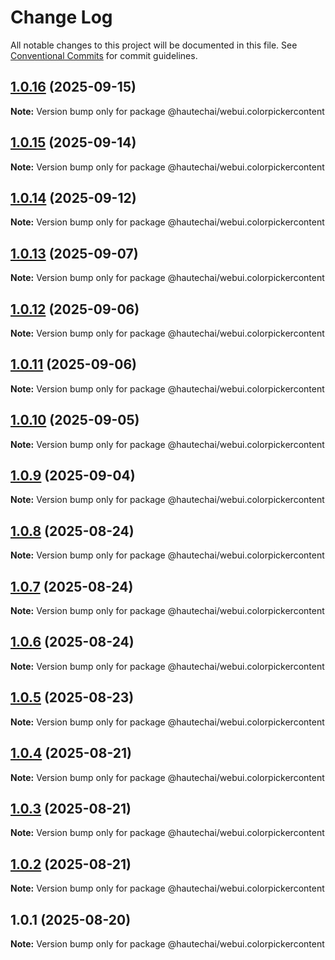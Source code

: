 # Change Log

All notable changes to this project will be documented in this file.
See [Conventional Commits](https://conventionalcommits.org) for commit guidelines.

## [1.0.16](https://github.com/HautechAI/webui/compare/@hautechai/webui.colorpickercontent@1.0.15...@hautechai/webui.colorpickercontent@1.0.16) (2025-09-15)

**Note:** Version bump only for package @hautechai/webui.colorpickercontent

## [1.0.15](https://github.com/HautechAI/webui/compare/@hautechai/webui.colorpickercontent@1.0.14...@hautechai/webui.colorpickercontent@1.0.15) (2025-09-14)

**Note:** Version bump only for package @hautechai/webui.colorpickercontent

## [1.0.14](https://github.com/HautechAI/webui/compare/@hautechai/webui.colorpickercontent@1.0.13...@hautechai/webui.colorpickercontent@1.0.14) (2025-09-12)

**Note:** Version bump only for package @hautechai/webui.colorpickercontent

## [1.0.13](https://github.com/HautechAI/webui/compare/@hautechai/webui.colorpickercontent@1.0.12...@hautechai/webui.colorpickercontent@1.0.13) (2025-09-07)

**Note:** Version bump only for package @hautechai/webui.colorpickercontent

## [1.0.12](https://github.com/HautechAI/webui/compare/@hautechai/webui.colorpickercontent@1.0.11...@hautechai/webui.colorpickercontent@1.0.12) (2025-09-06)

**Note:** Version bump only for package @hautechai/webui.colorpickercontent

## [1.0.11](https://github.com/HautechAI/webui/compare/@hautechai/webui.colorpickercontent@1.0.10...@hautechai/webui.colorpickercontent@1.0.11) (2025-09-06)

**Note:** Version bump only for package @hautechai/webui.colorpickercontent

## [1.0.10](https://github.com/HautechAI/webui/compare/@hautechai/webui.colorpickercontent@1.0.9...@hautechai/webui.colorpickercontent@1.0.10) (2025-09-05)

**Note:** Version bump only for package @hautechai/webui.colorpickercontent

## [1.0.9](https://github.com/HautechAI/webui/compare/@hautechai/webui.colorpickercontent@1.0.8...@hautechai/webui.colorpickercontent@1.0.9) (2025-09-04)

**Note:** Version bump only for package @hautechai/webui.colorpickercontent

## [1.0.8](https://github.com/HautechAI/webui/compare/@hautechai/webui.colorpickercontent@1.0.7...@hautechai/webui.colorpickercontent@1.0.8) (2025-08-24)

**Note:** Version bump only for package @hautechai/webui.colorpickercontent

## [1.0.7](https://github.com/HautechAI/webui/compare/@hautechai/webui.colorpickercontent@1.0.6...@hautechai/webui.colorpickercontent@1.0.7) (2025-08-24)

**Note:** Version bump only for package @hautechai/webui.colorpickercontent

## [1.0.6](https://github.com/HautechAI/webui/compare/@hautechai/webui.colorpickercontent@1.0.5...@hautechai/webui.colorpickercontent@1.0.6) (2025-08-24)

**Note:** Version bump only for package @hautechai/webui.colorpickercontent

## [1.0.5](https://github.com/HautechAI/webui/compare/@hautechai/webui.colorpickercontent@1.0.4...@hautechai/webui.colorpickercontent@1.0.5) (2025-08-23)

**Note:** Version bump only for package @hautechai/webui.colorpickercontent

## [1.0.4](https://github.com/HautechAI/webui/compare/@hautechai/webui.colorpickercontent@1.0.3...@hautechai/webui.colorpickercontent@1.0.4) (2025-08-21)

**Note:** Version bump only for package @hautechai/webui.colorpickercontent

## [1.0.3](https://github.com/HautechAI/webui/compare/@hautechai/webui.colorpickercontent@1.0.2...@hautechai/webui.colorpickercontent@1.0.3) (2025-08-21)

**Note:** Version bump only for package @hautechai/webui.colorpickercontent

## [1.0.2](https://github.com/HautechAI/webui/compare/@hautechai/webui.colorpickercontent@1.0.1...@hautechai/webui.colorpickercontent@1.0.2) (2025-08-21)

**Note:** Version bump only for package @hautechai/webui.colorpickercontent

## 1.0.1 (2025-08-20)

**Note:** Version bump only for package @hautechai/webui.colorpickercontent

